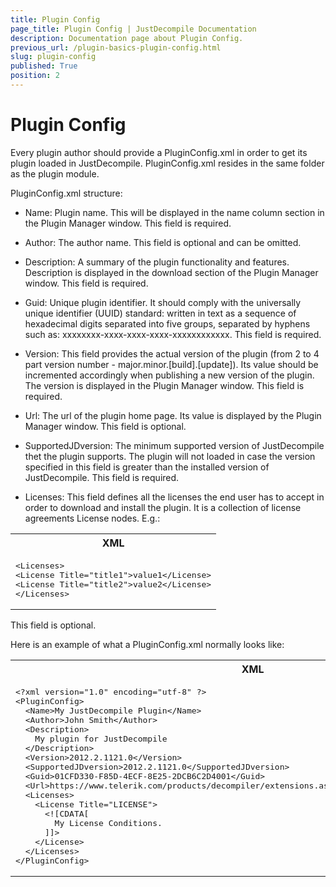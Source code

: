 ```yaml
---
title: Plugin Config
page_title: Plugin Config | JustDecompile Documentation
description: Documentation page about Plugin Config.
previous_url: /plugin-basics-plugin-config.html
slug: plugin-config
published: True
position: 2
---
```


# Plugin Config



Every plugin author should provide a PluginConfig.xml in order to get its plugin loaded in JustDecompile. PluginConfig.xml resides in the same folder as the plugin module.

PluginConfig.xml structure:
- Name: Plugin name. This will be displayed in the name column section in the Plugin Manager window. This field is required.

- Author: The author name. This field is optional and can be omitted.

- Description: A summary of the plugin functionality and features. Description is displayed in the download section of the Plugin Manager window. This field is required.

- Guid: Unique plugin identifier. It should comply with the universally unique identifier (UUID) standard: written in text as a sequence of hexadecimal digits separated into five groups, separated by hyphens such as: xxxxxxxx-xxxx-xxxx-xxxx-xxxxxxxxxxxx. This field is required.

- Version: This field provides the actual version of the plugin (from 2 to 4 part version number - major.minor.[build].[update]). Its value should be incremented accordingly when publishing a new version of the plugin. The version is displayed in the Plugin Manager window. This field is required.

- Url: The url of the plugin home page. Its value is displayed by the Plugin Manager window. This field is optional.

- SupportedJDversion: The minimum supported version of JustDecompile thet the plugin supports. The plugin will not loaded in case the version specified in this field is greater than the installed version of JustDecompile. This field is required.


- Licenses: This field defines all the licenses the end user has to accept in order to download and install the plugin. It is a collection of license agreements License nodes. E.g.:


<div id="syntaxCodeBlocks" class="code"><span><table><tr><th>XML</th></tr><tr><td><pre xml:space="preserve"><span class="highlight-xml-bracket">&lt;</span><span class="highlight-xml-tag">Licenses</span><span class="highlight-xml-bracket">&gt;</span>
<span class="highlight-xml-bracket">&lt;</span><span class="highlight-xml-tag">License</span> <span class="highlight-xml-attribute-name">Title</span><span class="highlight-xml-attribute-equal">=</span><span class="highlight-xml-attribute-value">"title1"</span><span class="highlight-xml-bracket">&gt;</span>value1<span class="highlight-xml-bracket">&lt;/</span><span class="highlight-xml-tag">License</span><span class="highlight-xml-bracket">&gt;</span>
<span class="highlight-xml-bracket">&lt;</span><span class="highlight-xml-tag">License</span> <span class="highlight-xml-attribute-name">Title</span><span class="highlight-xml-attribute-equal">=</span><span class="highlight-xml-attribute-value">"title2"</span><span class="highlight-xml-bracket">&gt;</span>value2<span class="highlight-xml-bracket">&lt;/</span><span class="highlight-xml-tag">License</span><span class="highlight-xml-bracket">&gt;</span>
<span class="highlight-xml-bracket">&lt;/</span><span class="highlight-xml-tag">Licenses</span><span class="highlight-xml-bracket">&gt;</span></pre></td></tr></table></span></div>


This field is optional.

Here is an example of what a PluginConfig.xml normally looks like:


<div id="syntaxCodeBlocks" class="code"><span><table><tr><th>XML</th></tr><tr><td><pre xml:space="preserve"><span class="highlight-xml-bracket">&lt;?</span><span class="highlight-xml-tag">xml</span> <span class="highlight-xml-attribute-name">version</span><span class="highlight-xml-attribute-equal">=</span><span class="highlight-xml-attribute-value">"1.0"</span> <span class="highlight-xml-attribute-name">encoding</span><span class="highlight-xml-attribute-equal">=</span><span class="highlight-xml-attribute-value">"utf-8"</span> <span class="highlight-xml-bracket">?&gt;</span>
<span class="highlight-xml-bracket">&lt;</span><span class="highlight-xml-tag">PluginConfig</span><span class="highlight-xml-bracket">&gt;</span>
  <span class="highlight-xml-bracket">&lt;</span><span class="highlight-xml-tag">Name</span><span class="highlight-xml-bracket">&gt;</span>My JustDecompile Plugin<span class="highlight-xml-bracket">&lt;/</span><span class="highlight-xml-tag">Name</span><span class="highlight-xml-bracket">&gt;</span>
  <span class="highlight-xml-bracket">&lt;</span><span class="highlight-xml-tag">Author</span><span class="highlight-xml-bracket">&gt;</span>John Smith<span class="highlight-xml-bracket">&lt;/</span><span class="highlight-xml-tag">Author</span><span class="highlight-xml-bracket">&gt;</span>
  <span class="highlight-xml-bracket">&lt;</span><span class="highlight-xml-tag">Description</span><span class="highlight-xml-bracket">&gt;</span>
    My plugin for JustDecompile
  <span class="highlight-xml-bracket">&lt;/</span><span class="highlight-xml-tag">Description</span><span class="highlight-xml-bracket">&gt;</span>
  <span class="highlight-xml-bracket">&lt;</span><span class="highlight-xml-tag">Version</span><span class="highlight-xml-bracket">&gt;</span>2012.2.1121.0<span class="highlight-xml-bracket">&lt;/</span><span class="highlight-xml-tag">Version</span><span class="highlight-xml-bracket">&gt;</span>
  <span class="highlight-xml-bracket">&lt;</span><span class="highlight-xml-tag">SupportedJDversion</span><span class="highlight-xml-bracket">&gt;</span>2012.2.1121.0<span class="highlight-xml-bracket">&lt;/</span><span class="highlight-xml-tag">SupportedJDversion</span><span class="highlight-xml-bracket">&gt;</span>
  <span class="highlight-xml-bracket">&lt;</span><span class="highlight-xml-tag">Guid</span><span class="highlight-xml-bracket">&gt;</span>01CFD330-F85D-4ECF-8E25-2DCB6C2D4001<span class="highlight-xml-bracket">&lt;/</span><span class="highlight-xml-tag">Guid</span><span class="highlight-xml-bracket">&gt;</span>
  <span class="highlight-xml-bracket">&lt;</span><span class="highlight-xml-tag">Url</span><span class="highlight-xml-bracket">&gt;</span>https://www.telerik.com/products/decompiler/extensions.aspx#my-justdecompile-plug-in<span class="highlight-xml-bracket">&lt;/</span><span class="highlight-xml-tag">Url</span><span class="highlight-xml-bracket">&gt;</span>
  <span class="highlight-xml-bracket">&lt;</span><span class="highlight-xml-tag">Licenses</span><span class="highlight-xml-bracket">&gt;</span>
    <span class="highlight-xml-bracket">&lt;</span><span class="highlight-xml-tag">License</span> <span class="highlight-xml-attribute-name">Title</span><span class="highlight-xml-attribute-equal">=</span><span class="highlight-xml-attribute-value">"LICENSE"</span><span class="highlight-xml-bracket">&gt;</span>
      <span class="highlight-xml-bracket">&lt;![CDATA[</span><span class="highlight-xml-cdata">
        My License Conditions.
      </span><span class="highlight-xml-bracket">]]&gt;</span>
    <span class="highlight-xml-bracket">&lt;/</span><span class="highlight-xml-tag">License</span><span class="highlight-xml-bracket">&gt;</span>
  <span class="highlight-xml-bracket">&lt;/</span><span class="highlight-xml-tag">Licenses</span><span class="highlight-xml-bracket">&gt;</span>
<span class="highlight-xml-bracket">&lt;/</span><span class="highlight-xml-tag">PluginConfig</span><span class="highlight-xml-bracket">&gt;</span></pre></td></tr></table></span></div>

